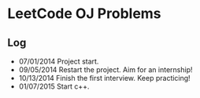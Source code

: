 # LeetCode OJ Problems

## Log
* 07/01/2014 Project start.
* 09/05/2014 Restart the project. Aim for an internship!
* 10/13/2014 Finish the first interview. Keep practicing!
* 01/07/2015 Start c++.

